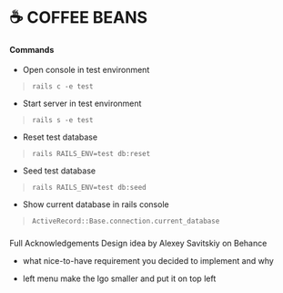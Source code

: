 # ☕ COFFEE BEANS

#### Commands


- Open console in test environment
> `rails c -e test`

- Start server in test environment
> `rails s -e test`

- Reset test database
> `rails RAILS_ENV=test db:reset`

- Seed test database
> `rails RAILS_ENV=test db:seed`

- Show current database in rails console
> `ActiveRecord::Base.connection.current_database`

###
Full Acknowledgements
Design idea by Alexey Savitskiy on Behance

- what nice-to-have requirement you decided to implement and why

- left menu make the lgo smaller and put it on top left